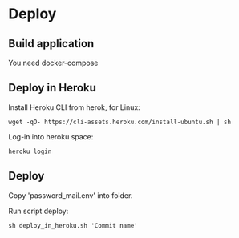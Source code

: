 # Deploy

## Build application

You need docker-compose


## Deploy in Heroku


Install Heroku CLI from herok, for Linux:

~~~
wget -qO- https://cli-assets.heroku.com/install-ubuntu.sh | sh
~~~

Log-in into heroku space:

~~~
heroku login
~~~


## Deploy

Copy 'password_mail.env' into folder.

Run script deploy:

~~~
sh deploy_in_heroku.sh 'Commit name'
~~~
